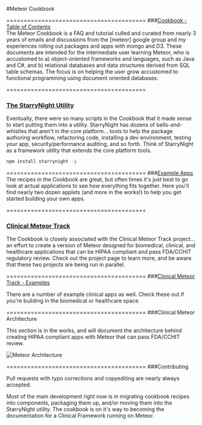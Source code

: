 #Meteor Cookbook  





========================================
###[Cookbook - Table of Contents](https://github.com/awatson1978/meteor-cookbook/blob/master/table-of-contents.md)   
The Meteor Cookbook is a FAQ and tutorial culled and curated from nearly 3 years of emails and discussions from the [meteor] google group and my experiences rolling out packages and apps with mongo and D3.  These documents are intended for the intermediate user learning Meteor, who is accustomed to a) object-oriented frameworks and languages, such as Java and C#, and b) relational databases and data structures derived from SQL table schemas.  The focus is on helping the user grow accustomed to functional programming using document oriented databases.  

========================================
### [The StarryNight Utility](http://starrynight.meteor.com/)    

Eventually, there were so many scripts in the Cookbook that it made sense to start putting them into a utility.  StarryNight has dozens of bells-and-whistles that aren't in the core platform... tools to help the package authoring workflow, refactoring code, installing a dev environment, testing your app, security/performance auditing, and so forth.  Think of StarryNight as a framework utility that extends the core platform tools.

````sh
npm install starrynight -g
````


========================================
###[Example Apps](https://github.com/awatson1978/meteor-cookbook/tree/master/examples)  
The recipes in the Cookbook are great, but often times it's just best to go look at actual applications to see how everything fits together.  Here you'll find nearly two dozen applets (and more in the works!) to help you get started building your own apps.  



========================================
### [Clinical Meteor Track](http://clinical.meteor.com/)    

The Cookbook is closely associated with the Clinical Meteor Track project...  an effort to create a version of Meteor designed for biomedical, clinical, and healthcare applications that can be HIPAA compliant and pass FDA/CCHIT regulatory review.  Check out the project page to learn more, and be aware that these two projects are being run in parallel.  


========================================
###[Clinical Meteor Track - Examples](https://github.com/awatson1978/meteor-cookbook/tree/master/examples-clinical)   

There are a number of example clinical apps as well.  Check these out if you're building in the biomedical or healthcare space.    


========================================
###Clinical Meteor Architecture  

This section is in the works, and will document the architecture behind creating HIPAA compliant apps with Meteor that can pass FDA/CCHIT review.  

![Meteor Architecture](https://raw.githubusercontent.com/awatson1978/meteor-cookbook/master/images/Meteor%20Architecture%20-%20Dev%20to%20Prod.jpg)  



========================================
###Contributing  

Pull requests with typo corrections and copyediting are nearly always accepted.  

Most of the main development right now is in migrating cookbook recipes into components, packaging them up, and/or moving them into the StarryNight utility.  The cookbook is on it's way to becoming the documentation for a Clinical Framework running on Meteor.  





